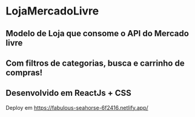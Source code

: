# LojaMercadoLivre
## Modelo de Loja que consome o API do Mercado livre
## Com filtros de categorias, busca e carrinho de compras!
## Desenvolvido em ReactJs + CSS
Deploy em https://fabulous-seahorse-6f2416.netlify.app/
